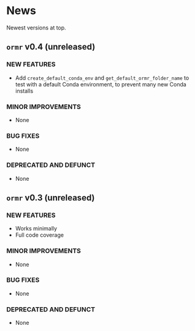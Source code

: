 # News

Newest versions at top.

## `ormr` v0.4 (unreleased)

### NEW FEATURES

 * Add `create_default_conda_env` and `get_default_ormr_folder_name`
   to test with a default Conda environment, to prevent many new Conda
   installs 

### MINOR IMPROVEMENTS

 * None

### BUG FIXES

 * None

### DEPRECATED AND DEFUNCT

 * None


## `ormr` v0.3 (unreleased)

### NEW FEATURES

 * Works minimally
 * Full code coverage

### MINOR IMPROVEMENTS

 * None

### BUG FIXES

 * None

### DEPRECATED AND DEFUNCT

 * None


